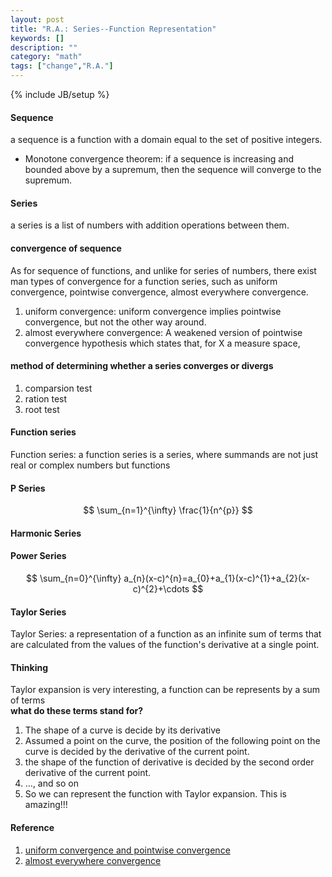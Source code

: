 ```yaml
---
layout: post
title: "R.A.: Series--Function Representation"
keywords: []
description: ""
category: "math"
tags: ["change","R.A."]
---
```

{% include JB/setup %}

#### Sequence
a sequence is a function with a domain equal to the set of positive integers.  
- Monotone convergence theorem: if a sequence is increasing and bounded above by a supremum, then the sequence will converge to the supremum.


#### Series
a series is a list of numbers with addition operations between them.

#### convergence of sequence
As for sequence of functions, and unlike for series of numbers, there exist man types of convergence for a function series, such as
uniform convergence, pointwise convergence, almost everywhere convergence.

1. uniform convergence: uniform convergence implies pointwise convergence, but not the other way around.
2. almost everywhere convergence: A weakened version of pointwise convergence hypothesis which states that, for X a measure space,

#### method of determining whether a series converges or divergs

1. comparsion test
2. ration test
3. root test

#### Function series
Function series: a function series is a series, where summands are not just real or complex numbers but functions



#### P Series

$$
\sum_{n=1}^{\infty} \frac{1}{n^{p}}
$$

#### Harmonic Series

#### Power Series

$$
\sum_{n=0}^{\infty} a_{n}(x-c)^{n}=a_{0}+a_{1}(x-c)^{1}+a_{2}(x-c)^{2}+\cdots
$$


#### Taylor Series
Taylor Series: a representation of a function as an infinite sum of terms that are calculated from the values of the function's derivative at 
a single point.

#### Thinking
Taylor expansion is very interesting, a function can be represents by a sum of terms <br />
**what do these terms stand for?**
1. The shape of a curve is decide by its derivative
2. Assumed a point on the curve, the position of the following point on the curve is decided by the derivative of the current point.
3. the shape of the function of derivative is decided by the second order derivative of the current point. 
4. ..., and so on
5. So we can represent the function with Taylor expansion. This is amazing!!!



#### Reference
1. [uniform convergence and pointwise convergence](http://www.math.wisc.edu/~angenent/521.2017s/UniformConvergence.html)
2. [almost everywhere convergence](http://mathworld.wolfram.com/AlmostEverywhereConvergence.html)
